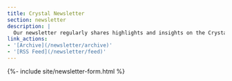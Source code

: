 ```yaml
---
title: Crystal Newsletter
section: newsletter
description: |
  Our newsletter regularly shares highlights and insights on the Crystal language and community.
link_actions:
- '[Archive](/newsletter/archive)'
- '[RSS Feed](/newsletter/feed)'
---
```


{%- include site/newsletter-form.html %}
